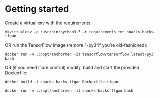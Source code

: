 # Getting started

Create a virtual env with the requirements:

`mkvirtualenv –p /usr/bin/python3.5 –r requirements.txt snacks-hacks-tfgan`

OR run the TensorFlow image (remove “-py3”if you’re old-fashioned):

`docker run -v .:/opt/anchormen -it tensorflow/tensorflow:latest-py3 bash`

OR (if you need more control) modify, build and start the provided Dockerfile:

`docker build –t snacks-hacks-tfgan Dockerfile.tfgan`

`docker run -v .:/opt/anchormen -it snacks-hacks-tfgan bash`
